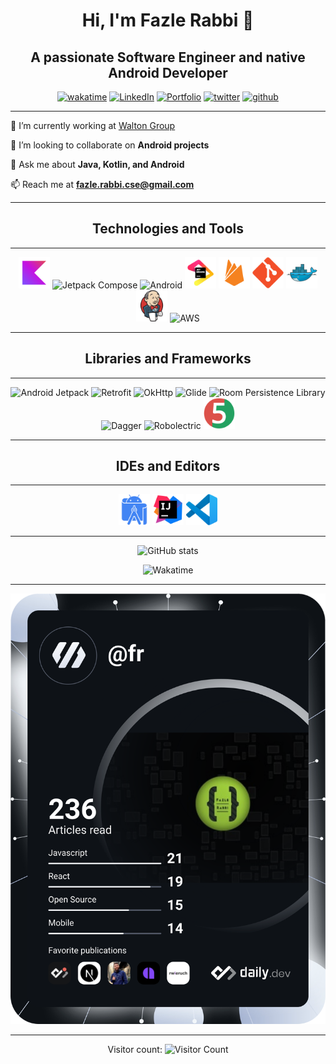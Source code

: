 <!--
 ![visitors](https://visitor-badge.glitch.me/badge?page_id=fruzelee.fruzelee&left_color=green&right_color=red)
-->

[//]: # (### Hi there 👋)

<div align="center">

# Hi, I'm Fazle Rabbi 👋

## A passionate Software Engineer and native Android Developer

[![wakatime](https://wakatime.com/badge/user/00ee8e94-a8a0-403f-9e7a-6c099ffac609.svg)](https://wakatime.com/@00ee8e94-a8a0-403f-9e7a-6c099ffac609)
[![LinkedIn](https://img.shields.io/badge/LinkedIn-Fazle%20Rabbe-blue)](https://www.linkedin.com/in/fazlerabbe/)
[![Portfolio](https://img.shields.io/badge/Portfolio-fr.crevado.com-brightgreen)](https://fr.crevado.com)
[![twitter](https://img.shields.io/twitter/follow/fruzelee?label=followers&logo=twitter&color=%23007ec6&style=plastic)](https://twitter.com/fruzelee)
[![github](https://img.shields.io/github/followers/fruzelee?logo=github&style=plastic)](https://github.com/fruzelee?tab=followers)

</div>

---

🔭 I’m currently working at [Walton Group](https://www.waltonbd.com)

👯 I’m looking to collaborate on **Android projects**

💬 Ask me about **Java, Kotlin, and Android**

📫 Reach me at **fazle.rabbi.cse@gmail.com**

---

<div align="center">

## Technologies and Tools

</div>

---

<p align="center">
  <img src="https://raw.githubusercontent.com/devicons/devicon/master/icons/kotlin/kotlin-original.svg" alt="Kotlin" width="50" height="50" />
  <img src="https://user-images.githubusercontent.com/29164777/237387926-45819230-d60c-4e40-bc83-a702efb903d3.png" alt="Jetpack Compose" width="50" height="50" />
  <img src="https://developer.android.com/images/brand/Android_Robot.png" alt="Android" width="50" height="50" />
  <img src="https://raw.githubusercontent.com/devicons/devicon/master/icons/jetbrains/jetbrains-original.svg" alt="JetBrains" width="50" height="50" />
  <img src="https://raw.githubusercontent.com/devicons/devicon/master/icons/firebase/firebase-plain.svg" alt="Firebase" width="50" height="50" />
  <img src="https://raw.githubusercontent.com/devicons/devicon/master/icons/git/git-plain.svg" alt="Git" width="50" height="50" />
  <img src="https://raw.githubusercontent.com/devicons/devicon/master/icons/docker/docker-original.svg" alt="Docker" width="50" height="50" />
  <img src="https://raw.githubusercontent.com/devicons/devicon/master/icons/jenkins/jenkins-original.svg" alt="Jenkins" width="50" height="50" />
  <img src="https://cdn.jsdelivr.net/gh/devicons/devicon/icons/amazonwebservices/amazonwebservices-original.svg" alt="AWS" width="50" height="50" />
</p>

---

<div align="center">

## Libraries and Frameworks

</div>

---

<p align="center">
  <img src="https://avatars.githubusercontent.com/u/6955922?s=200&v=4" alt="Android Jetpack" width="50" height="50" />
  <span title="Retrofit">
  <img src="https://avatars.githubusercontent.com/u/82592?s=200&v=4" alt="Retrofit" width="50" height="50" />
</span>

<span title="OkHttp">
  <img src="https://avatars.githubusercontent.com/u/82592?s=200&v=4" alt="OkHttp" width="50" height="50" />
</span>
  <img src="https://raw.githubusercontent.com/devicons/devicon/master/icons/glide/glide-original.svg" alt="Glide" width="50" height="50" />
  <img src="https://raw.githubusercontent.com/devicons/devicon/master/icons/room/room-original.svg" alt="Room Persistence Library" width="50" height="50" />
  <img src="https://raw.githubusercontent.com/devicons/devicon/master/icons/dagger/dagger-original.svg" alt="Dagger" width="50" height="50" />
  <img src="https://raw.githubusercontent.com/devicons/devicon/master/icons/robolectric/robolectric-original.svg" alt="Robolectric" width="50" height="50" />
  <img src="https://raw.githubusercontent.com/devicons/devicon/master/icons/junit/junit-original.svg" alt="JUnit" width="50" height="50" />
</p>

---

<div align="center">

## IDEs and Editors

</div>

---

<p align="center">
  <img src="https://raw.githubusercontent.com/devicons/devicon/master/icons/androidstudio/androidstudio-plain.svg" alt="Android Studio" width="50" height="50" />
  <img src="https://raw.githubusercontent.com/devicons/devicon/master/icons/intellij/intellij-original.svg" alt="IntelliJ IDEA" width="50" height="50" />
  <img src="https://raw.githubusercontent.com/devicons/devicon/master/icons/vscode/vscode-original.svg" alt="Visual Studio Code" width="50" height="50" />
</p>


---

<div align="center">

![GitHub stats](https://github-readme-stats.vercel.app/api?username=fruzelee&theme=algolia&show_icons=true)

![Wakatime](https://github-readme-stats.vercel.app/api/wakatime?username=fazlerabbi)

</div>

---

<div align="center">

[![Dev Card](https://github.com/fruzelee/fruzelee/blob/main/devcard.svg)](https://app.daily.dev/fr)

</div>

---

<div align="center">

Visitor count:
![Visitor Count](https://profile-counter.glitch.me/fruzelee/count.svg)

</div>

<!--
**fruzelee/fruzelee** is a ✨ _special_ ✨ repository because its `README.md` (this file) appears on your GitHub profile.

Here are some ideas to get you started:

- 🔭 I’m currently working on https://waltonbd.com
- 🌱 I’m currently learning ...
- 👯 I’m looking to collaborate on ...
- 🤔 I’m looking for help with ...
- 💬 Ask me about ...
- 📫 How to reach me: ...
- 😄 Pronouns: ...
- ⚡ Fun fact: ...
-->
